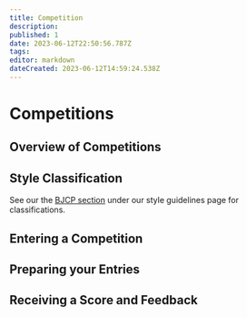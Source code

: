 ```yaml
---
title: Competition
description: 
published: 1
date: 2023-06-12T22:50:56.787Z
tags: 
editor: markdown
dateCreated: 2023-06-12T14:59:24.538Z
---
```


# Competitions

## Overview of Competitions

## Style Classification

See our the [BJCP section](/guides/style_guidelines#bjcp_style_guidelines) under our style guidelines page for classifications.

## Entering a Competition

## Preparing your Entries

## Receiving a Score and Feedback